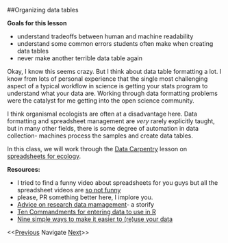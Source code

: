 ##Organizing data tables

**Goals for this lesson**

* understand tradeoffs between human and machine readability
* understand some common errors students often make when creating data tables
* never make another terrible data table again


Okay, I know this seems crazy. But I think about data table formatting a lot. I know from lots of personal experience that the single most challenging aspect of a typical workflow in science is getting your stats program to understand what your data are. Working through data formatting problems were the catalyst for me getting into the open science community. 

I think organismal ecologists are often at a disadvantage here. Data formatting and spreadsheet management are *very* rarely explicitly taught, but in many other fields, there is some degree of automation in data collection- machines process the samples and create data tables. 

In this class, we will work through the [Data Carpentry](http://www.datacarpentry.org/) lesson on [spreadsheets for ecology](http://www.datacarpentry.org/spreadsheet-ecology-lesson/).

**Resources:**

* I tried to find a funny video about spreadsheets for you guys but all the spreadsheet videos are [so not funny](https://www.youtube.com/watch?v=pvpTH3muxj8)
* please, PR something better here, I implore you.
* [Advice on research data mamagement](https://storify.com/tomjwebb/advice-on-research-data-management)- a storify
* [Ten Commandments for entering data to use in R](http://www.seascapemodels.org/rstats/rspatial/2015/11/13/data-commandments.html)
* [Nine simple ways to make it easier to (re)use your data](http://library.queensu.ca/ojs/index.php/IEE/article/view/4608)

<<[Previous](https://github.com/cbahlai/OSRR_course/blob/master/01_what_is_open_sci.md)  Navigate [Next](https://github.com/cbahlai/OSRR_course/blob/master/03_skills_for_open_sci.md)>>


